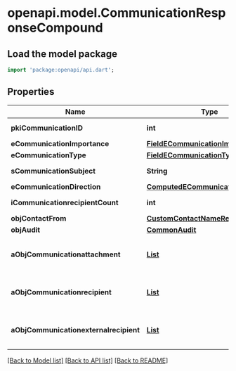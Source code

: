 # openapi.model.CommunicationResponseCompound

## Load the model package
```dart
import 'package:openapi/api.dart';
```

## Properties
Name | Type | Description | Notes
------------ | ------------- | ------------- | -------------
**pkiCommunicationID** | **int** | The unique ID of the Communication. | 
**eCommunicationImportance** | [**FieldECommunicationImportance**](FieldECommunicationImportance.md) |  | 
**eCommunicationType** | [**FieldECommunicationType**](FieldECommunicationType.md) |  | 
**sCommunicationSubject** | **String** | The subject of the Communication | 
**eCommunicationDirection** | [**ComputedECommunicationDirection**](ComputedECommunicationDirection.md) |  | 
**iCommunicationrecipientCount** | **int** | The count of Communicationrecipient | 
**objContactFrom** | [**CustomContactNameResponse**](CustomContactNameResponse.md) |  | 
**objAudit** | [**CommonAudit**](CommonAudit.md) |  | 
**aObjCommunicationattachment** | [**List<CommunicationattachmentResponseCompound>**](CommunicationattachmentResponseCompound.md) |  | [default to const []]
**aObjCommunicationrecipient** | [**List<CommunicationrecipientResponseCompound>**](CommunicationrecipientResponseCompound.md) |  | [default to const []]
**aObjCommunicationexternalrecipient** | [**List<CommunicationexternalrecipientResponseCompound>**](CommunicationexternalrecipientResponseCompound.md) |  | [default to const []]

[[Back to Model list]](../README.md#documentation-for-models) [[Back to API list]](../README.md#documentation-for-api-endpoints) [[Back to README]](../README.md)


